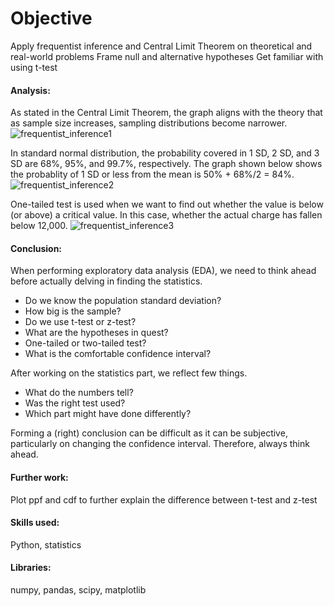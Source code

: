 # Objective
Apply frequentist inference and Central Limit Theorem on theoretical and real-world problems
Frame null and alternative hypotheses
Get familiar with using t-test

#### Analysis:
As stated in the Central Limit Theorem, the graph aligns with the theory that as sample size increases, sampling distributions become narrower.
![frequentist_inference1](https://user-images.githubusercontent.com/36130927/119580024-a74fdf00-bd8d-11eb-855f-aef06b12ab2e.png)

In standard normal distribution, the probability covered in 1 SD, 2 SD, and 3 SD are 68%, 95%, and 99.7%, respectively.
The graph shown below shows the probablity of 1 SD or less from the mean is 50% + 68%/2 = 84%.
![frequentist_inference2](https://user-images.githubusercontent.com/36130927/119580061-b46cce00-bd8d-11eb-843f-2661d980793b.png)

One-tailed test is used when we want to find out whether the value is below (or above) a critical value.
In this case, whether the actual charge has fallen below 12,000.
![frequentist_inference3](https://user-images.githubusercontent.com/36130927/119579999-9a32f000-bd8d-11eb-9cd5-d7edebc5274e.png)


#### Conclusion:
When performing exploratory data analysis (EDA), we need to think ahead before actually delving in finding the statistics.
- Do we know the population standard deviation?
- How big is the sample?
- Do we use t-test or z-test?
- What are the hypotheses in quest?
- One-tailed or two-tailed test?
- What is the comfortable confidence interval?

After working on the statistics part, we reflect few things.
- What do the numbers tell?
- Was the right test used?
- Which part might have done differently?

Forming a (right) conclusion can be difficult as it can be subjective, particularly on changing the confidence interval. Therefore, always think ahead.


#### Further work:
Plot ppf and cdf to further explain the difference between t-test and z-test


#### Skills used:
Python, statistics


#### Libraries:
numpy, pandas, scipy, matplotlib

